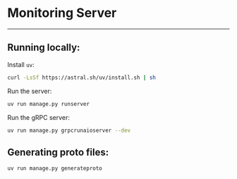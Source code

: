 # Monitoring Server

---

## Running locally:

Install `uv`:
```bash
curl -LsSf https://astral.sh/uv/install.sh | sh
```

Run the server:    
```bash
uv run manage.py runserver
```

Run the gRPC server:    
```bash
uv run manage.py grpcrunaioserver --dev
```


## Generating proto files:

```bash
uv run manage.py generateproto
```
